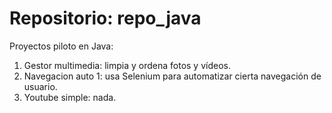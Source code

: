 # Repositorio: repo_java

Proyectos piloto en Java:
1. Gestor multimedia: limpia y ordena fotos y vídeos.
2. Navegacion auto 1: usa Selenium para automatizar cierta navegación de usuario.
3. Youtube simple: nada.

